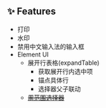 ## ✨ Features

- 打印
- 水印
- 禁用中文输入法的输入框
- Element UI
  - 展开行表格(expandTable)
    - 获取展开行内选中项
    - 锚点具体行
    - 选择器父子联动
  - ~~[周范围选择器](https://juejin.cn/post/7239225588065042493)~~